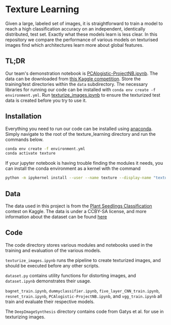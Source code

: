 # Texture Learning

Given a large, labeled set of images, it is straightforward to train a model to reach a high classification accuracy on an independent, identically distributed, test set. 
Exactly what these models learn is less clear.
In this repository we compare the performance of various models on texturised images find which architectures learn more about global features.

## TL;DR
Our team's demonstration notebook is [PCAlogistic-ProjectNB.ipynb](code/PCAlogistic-ProjectNB.ipynb). 
The data can be downloaded from [this Kaggle competition](https://www.kaggle.com/c/plant-seedlings-classification/data).
Store the training/test directories within the `data` subdirectory.
The necessary libraries for running our code can be installed with `conda env create -f environment.yml`.
Run [texturize\_images.ipynb](code/texturize_images.ipynb) to ensure the texturized test data is created before you try to use it.

## Installation
Everything you need to run our code can be installed using [anaconda](https://www.anaconda.com/distribution/). 
Simply navigate to the root of the texture\_learning directory and run the commands below.
```sh
conda env create -f environment.yml
conda activate texture
```

If your jupyter notebook is having trouble finding the modules it needs, you can install the conda environment as a kernel with the command
```sh
python -m ipykernel install --user --name texture --display-name "texture"
```

## Data
The data used in this project is from the [Plant Seedlings Classification](https://www.kaggle.com/c/plant-seedlings-classification/data) contest on Kaggle.
The data is under a CCBY-SA license, and more information about the dataset can be found [here](https://vision.eng.au.dk/plant-seedlings-dataset/)

## Code
The code directory stores various modules and notebooks used in the training and evaluation of the various models.

`texturize_images.ipynb` runs the pipeline to create texturized images, and should be executed before any other scripts.

`dataset.py` contains utility functions for distorting images, and `dataset.ipynb` demonstrates their usage.

`bagnet_train.ipynb`, `dummyclassifier.ipynb`, `five_layer_CNN_train.ipynb`, `resnet_train.ipynb`, `PCAlogistic-ProjectNB.ipynb`, and `vgg_train.ipynb` all train and evaluate their respective models.

The `DeepImageSynthesis` directory contains code from Gatys et al. for use in texturizing images.
